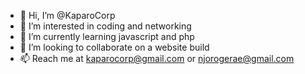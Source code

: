 - 👋 Hi, I’m @KaparoCorp
- 👀 I’m interested in coding and networking
- 🌱 I’m currently learning javascript and php
- 💞️ I’m looking to collaborate on a website build
- 📫 Reach me at kaparocorp@gmail.com or njorogerae@gmail.com

<!---
KaparoCorp/KaparoCorp is a ✨ special ✨ repository because its `README.md` (this file) appears on your GitHub profile.
You can click the Preview link to take a look at your changes.
--->
